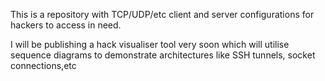 This is a repository with TCP/UDP/etc client and server configurations for hackers to access in need.

I will be publishing a hack visualiser tool very soon which will utilise sequence diagrams to demonstrate architectures like SSH tunnels, socket connections,etc
